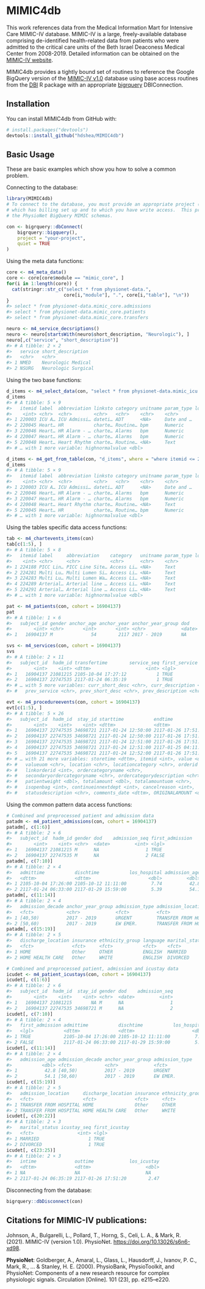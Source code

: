 
<!-- README.md is generated from README.Rmd. Please edit that file -->

# MIMIC4db

<!-- badges: start -->
<!-- badges: end -->

This work references data from the Medical Information Mart for
Intensive Care MIMIC-IV database. MIMIC-IV is a large, freely-available
database comprising de-identified health-related data from patients who
were admitted to the critical care units of the Beth Israel Deaconess
Medical Center from 2008-2019. Detailed information can be obtained on
the [MIMIC-IV website](https://mimic.mit.edu/docs/iv/).

MIMIC4db provides a tightly bound set of routines to reference the
Google BigQuery version of the [MIMIC-IV
v1.0](https://physionet.org/content/mimiciii/1.0/) database using base
access routines from the [DBI](https://github.com/r-dbi/DBI) R package
with an appropriate [bigrquery](https://github.com/r-dbi/bigrquery)
DBIConnection.

## Installation

You can install MIMIC4db from GitHub with:

``` r
# install.packages("devtools")
devtools::install_github("hdshea/MIMIC4db")
```

## Basic Usage

These are basic examples which show you how to solve a common problem.

Connecting to the database:

``` r
library(MIMIC4db)
# To connect to the database, you must provide an appropriate project (in the `"your-project"` slot below)
# which has billing set up and to which you have write access.  This project must be approved to access
# the PhysioNet BigQuery MIMIC schemas.

con <- bigrquery::dbConnect(
    bigrquery::bigquery(),
    project = "your-project",
    quiet = TRUE
)
```

Using the meta data functions:

``` r
core <- m4_meta_data()
core <- core[core$module == "mimic_core", ]
for(i in 1:length(core)) {
  cat(stringr::str_c("select * from physionet-data.", 
                     core[i,"module"], ".", core[i,"table"], "\n"))
}
#> select * from physionet-data.mimic_core.admissions
#> select * from physionet-data.mimic_core.patients
#> select * from physionet-data.mimic_core.transfers

neuro <- m4_service_decsriptions()
neuro <- neuro[startsWith(neuro$short_description, "Neurologic"), ]
neuro[,c("service", "short_description")]
#> # A tibble: 2 × 2
#>   service short_description  
#>   <chr>   <chr>              
#> 1 NMED    Neurologic Medical 
#> 2 NSURG   Neurologic Surgical
```

Using the two base functions:

``` r
d_items <- m4_select_data(con, "select * from physionet-data.mimic_icu.d_items order by itemid limit 5")
d_items
#> # A tibble: 5 × 9
#>   itemid label  abbreviation linksto category unitname param_type lownormalvalue
#>    <int> <chr>  <chr>        <chr>   <chr>    <chr>    <chr>               <dbl>
#> 1 220003 ICU A… ICU Admissi… dateti… ADT      <NA>     Date and …             NA
#> 2 220045 Heart… HR           charte… Routine… bpm      Numeric                NA
#> 3 220046 Heart… HR Alarm - … charte… Alarms   bpm      Numeric                NA
#> 4 220047 Heart… HR Alarm - … charte… Alarms   bpm      Numeric                NA
#> 5 220048 Heart… Heart Rhythm charte… Routine… <NA>     Text                   NA
#> # … with 1 more variable: highnormalvalue <dbl>

d_items <- m4_get_from_table(con, "d_items", where = "where itemid <= 220048")
d_items
#> # A tibble: 5 × 9
#>   itemid label  abbreviation linksto category unitname param_type lownormalvalue
#>    <int> <chr>  <chr>        <chr>   <chr>    <chr>    <chr>               <dbl>
#> 1 220003 ICU A… ICU Admissi… dateti… ADT      <NA>     Date and …             NA
#> 2 220046 Heart… HR Alarm - … charte… Alarms   bpm      Numeric                NA
#> 3 220047 Heart… HR Alarm - … charte… Alarms   bpm      Numeric                NA
#> 4 220048 Heart… Heart Rhythm charte… Routine… <NA>     Text                   NA
#> 5 220045 Heart… HR           charte… Routine… bpm      Numeric                NA
#> # … with 1 more variable: highnormalvalue <dbl>
```

Using the tables specific data access functions:

``` r
tab <- m4_chartevents_items(con)
tab[c(1:5), ]
#> # A tibble: 5 × 8
#>   itemid label     abbreviation    category   unitname param_type lownormalvalue
#>    <int> <chr>     <chr>           <chr>      <chr>    <chr>               <dbl>
#> 1 224188 PICC Lin… PICC Line Site… Access Li… <NA>     Text                   NA
#> 2 224281 Multi Lu… Multi Lumen Si… Access Li… <NA>     Text                   NA
#> 3 224283 Multi Lu… Multi Lumen Wa… Access Li… <NA>     Text                   NA
#> 4 224289 Arterial… Arterial line … Access Li… <NA>     Text                   NA
#> 5 224291 Arterial… Arterial line … Access Li… <NA>     Text                   NA
#> # … with 1 more variable: highnormalvalue <dbl>

pat <- m4_patients(con, cohort = 16904137)
pat
#> # A tibble: 1 × 6
#>   subject_id gender anchor_age anchor_year anchor_year_group dod   
#>        <int> <chr>       <int>       <int> <chr>             <date>
#> 1   16904137 M              54        2117 2017 - 2019       NA

svs <- m4_services(con, cohort = 16904137)
svs
#> # A tibble: 2 × 11
#>   subject_id  hadm_id transfertime        service_seq first_service curr_service
#>        <int>    <int> <dttm>                    <int> <lgl>         <chr>       
#> 1   16904137 21081215 2105-10-04 17:27:12           1 TRUE          SURG        
#> 2   16904137 22747535 2117-01-24 06:35:19           1 TRUE          SURG        
#> # … with 5 more variables: curr_short_desc <chr>, curr_description <chr>,
#> #   prev_service <chr>, prev_short_desc <chr>, prev_description <chr>

evt <- m4_procedureevents(con, cohort = 16904137)
evt[c(1:5), ]
#> # A tibble: 5 × 26
#>   subject_id  hadm_id  stay_id starttime           endtime            
#>        <int>    <int>    <int> <dttm>              <dttm>             
#> 1   16904137 22747535 34698721 2117-01-24 12:50:00 2117-01-26 17:51:00
#> 2   16904137 22747535 34698721 2117-01-24 12:50:00 2117-01-26 17:51:00
#> 3   16904137 22747535 34698721 2117-01-24 12:51:00 2117-01-26 17:51:00
#> 4   16904137 22747535 34698721 2117-01-24 12:51:00 2117-01-25 04:11:00
#> 5   16904137 22747535 34698721 2117-01-24 12:52:00 2117-01-26 17:51:00
#> # … with 21 more variables: storetime <dttm>, itemid <int>, value <dbl>,
#> #   valueuom <chr>, location <chr>, locationcategory <chr>, orderid <int>,
#> #   linkorderid <int>, ordercategoryname <chr>,
#> #   secondaryordercategoryname <chr>, ordercategorydescription <chr>,
#> #   patientweight <dbl>, totalamount <dbl>, totalamountuom <chr>,
#> #   isopenbag <int>, continueinnextdept <int>, cancelreason <int>,
#> #   statusdescription <chr>, comments_date <dttm>, ORIGINALAMOUNT <dbl>, …
```

Using the common pattern data access functions:

``` r
# Combined and preprocessed patient and admission data
patadm <- m4_patient_admissions(con, cohort = 16904137)
patadm[, c(1:6)]
#> # A tibble: 2 × 6
#>   subject_id  hadm_id gender dod    admission_seq first_admission
#>        <int>    <int> <chr>  <date>         <int> <lgl>          
#> 1   16904137 21081215 M      NA                 1 TRUE           
#> 2   16904137 22747535 M      NA                 2 FALSE
patadm[, c(7:10)]
#> # A tibble: 2 × 4
#>   admittime           dischtime           los_hospital admission_age
#>   <dttm>              <dttm>                     <dbl>         <dbl>
#> 1 2105-10-04 17:26:00 2105-10-12 11:11:00         7.74          42.8
#> 2 2117-01-24 06:33:00 2117-01-29 15:59:00         5.39          54.1
patadm[, c(11:14)]
#> # A tibble: 2 × 4
#>   admission_decade anchor_year_group admission_type admission_location    
#>   <fct>            <chr>             <fct>          <fct>                 
#> 1 [40,50)          2017 - 2019       URGENT         TRANSFER FROM HOSPITAL
#> 2 [50,60)          2017 - 2019       EW EMER.       TRANSFER FROM HOSPITAL
patadm[, c(15:19)]
#> # A tibble: 2 × 5
#>   discharge_location insurance ethnicity_group language marital_status
#>   <fct>              <fct>     <fct>           <fct>    <fct>         
#> 1 HOME               Other     OTHER           ENGLISH  MARRIED       
#> 2 HOME HEALTH CARE   Other     WHITE           ENGLISH  DIVORCED

# Combined and preprocessed patient, admission and icustay data
icudet <- m4_patient_icustays(con, cohort = 16904137)
icudet[, c(1:6)]
#> # A tibble: 2 × 6
#>   subject_id  hadm_id  stay_id gender dod    admission_seq
#>        <int>    <int>    <int> <chr>  <date>         <int>
#> 1   16904137 21081215       NA M      NA                 1
#> 2   16904137 22747535 34698721 M      NA                 2
icudet[, c(7:10)]
#> # A tibble: 2 × 4
#>   first_admission admittime           dischtime           los_hospital
#>   <lgl>           <dttm>              <dttm>                     <dbl>
#> 1 TRUE            2105-10-04 17:26:00 2105-10-12 11:11:00         7.74
#> 2 FALSE           2117-01-24 06:33:00 2117-01-29 15:59:00         5.39
icudet[, c(11:14)]
#> # A tibble: 2 × 4
#>   admission_age admission_decade anchor_year_group admission_type
#>           <dbl> <fct>            <chr>             <fct>         
#> 1          42.8 [40,50)          2017 - 2019       URGENT        
#> 2          54.1 [50,60)          2017 - 2019       EW EMER.
icudet[, c(15:19)]
#> # A tibble: 2 × 5
#>   admission_location     discharge_location insurance ethnicity_group language
#>   <fct>                  <fct>              <fct>     <fct>           <fct>   
#> 1 TRANSFER FROM HOSPITAL HOME               Other     OTHER           ENGLISH 
#> 2 TRANSFER FROM HOSPITAL HOME HEALTH CARE   Other     WHITE           ENGLISH
icudet[, c(20:22)]
#> # A tibble: 2 × 3
#>   marital_status icustay_seq first_icustay
#>   <fct>                <int> <lgl>        
#> 1 MARRIED                  1 TRUE         
#> 2 DIVORCED                 1 TRUE
icudet[, c(23:25)]
#> # A tibble: 2 × 3
#>   intime              outtime             los_icustay
#>   <dttm>              <dttm>                    <dbl>
#> 1 NA                  NA                        NA   
#> 2 2117-01-24 06:35:19 2117-01-26 17:51:20        2.47
```

Disconnecting from the database:

``` r
bigrquery::dbDisconnect(con)
```

## Citations for MIMIC-IV publications:

Johnson, A., Bulgarelli, L., Pollard, T., Horng, S., Celi, L. A., &
Mark, R. (2021). MIMIC-IV (version 1.0). PhysioNet.
<https://doi.org/10.13026/s6n6-xd98>.

**PhysioNet**: Goldberger, A., Amaral, L., Glass, L., Hausdorff, J.,
Ivanov, P. C., Mark, R., … & Stanley, H. E. (2000). PhysioBank,
PhysioToolkit, and PhysioNet: Components of a new research resource for
complex physiologic signals. Circulation \[Online\]. 101 (23),
pp. e215–e220.
